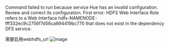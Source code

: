 Command failed to run because service Hue has an invalid configuration. Review and correct its configuration. First error: HDFS Web Interface Role refers to a Web Interface hdfs-NAMENODE-fff332ec9c2756f7d56ca694419bc770 that does not exist in the dependency DFS service.

需要启用webhdfs_url
![image]()
